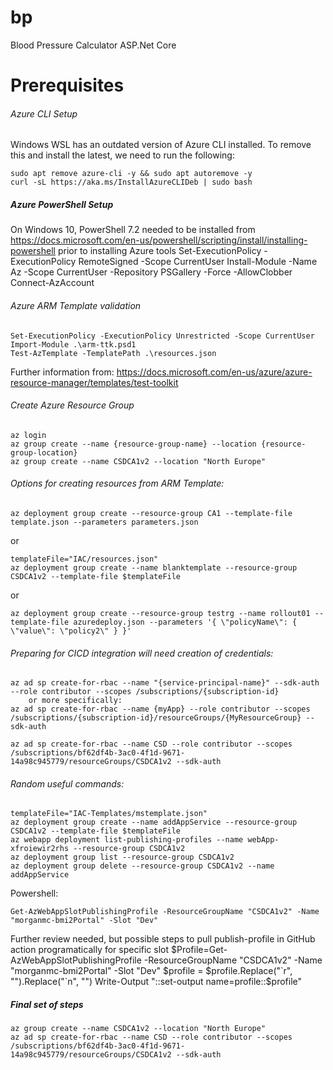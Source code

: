 # bp
Blood Pressure Calculator
ASP.Net Core

# Prerequisites

###### Azure CLI Setup
Windows WSL has an outdated version of Azure CLI installed. To remove this and install the latest, we need to run the following: 
	
	sudo apt remove azure-cli -y && sudo apt autoremove -y
	curl -sL https://aka.ms/InstallAzureCLIDeb | sudo bash

##### Azure PowerShell Setup
On Windows 10, PowerShell 7.2 needed to be installed from <https://docs.microsoft.com/en-us/powershell/scripting/install/installing-powershell> prior to installing Azure tools
	Set-ExecutionPolicy -ExecutionPolicy RemoteSigned -Scope CurrentUser
	Install-Module -Name Az -Scope CurrentUser -Repository PSGallery -Force -AllowClobber
	Connect-AzAccount

###### Azure ARM Template validation

	Set-ExecutionPolicy -ExecutionPolicy Unrestricted -Scope CurrentUser
	Import-Module .\arm-ttk.psd1
	Test-AzTemplate -TemplatePath .\resources.json

Further information from: <https://docs.microsoft.com/en-us/azure/azure-resource-manager/templates/test-toolkit>

###### Create Azure Resource Group

	az login
	az group create --name {resource-group-name} --location {resource-group-location}
	az group create --name CSDCA1v2 --location "North Europe"

###### Options for creating resources from ARM Template: 

	az deployment group create --resource-group CA1 --template-file template.json --parameters parameters.json

or
	
	templateFile="IAC/resources.json"
	az deployment group create --name blanktemplate --resource-group CSDCA1v2 --template-file $templateFile	

or
	
	az deployment group create --resource-group testrg --name rollout01 --template-file azuredeploy.json --parameters '{ \"policyName\": { \"value\": \"policy2\" } }'


###### Preparing for CICD integration will need creation of credentials:
 
	az ad sp create-for-rbac --name "{service-principal-name}" --sdk-auth --role contributor --scopes /subscriptions/{subscription-id}
		or more specifically:
	az ad sp create-for-rbac --name {myApp} --role contributor --scopes /subscriptions/{subscription-id}/resourceGroups/{MyResourceGroup} --sdk-auth

	az ad sp create-for-rbac --name CSD --role contributor --scopes /subscriptions/bf62df4b-3ac0-4f1d-9671-14a98c945779/resourceGroups/CSDCA1v2 --sdk-auth


###### Random useful commands: 

	templateFile="IAC-Templates/mstemplate.json"
	az deployment group create --name addAppService --resource-group CSDCA1v2 --template-file $templateFile
	az webapp deployment list-publishing-profiles --name webApp-xfroiewir2rhs --resource-group CSDCA1v2
	az deployment group list --resource-group CSDCA1v2
	az deployment group delete --resource-group CSDCA1v2 --name addAppService

Powershell: 
	
	Get-AzWebAppSlotPublishingProfile -ResourceGroupName "CSDCA1v2" -Name "morganmc-bmi2Portal" -Slot "Dev"

Further review needed, but possible steps to pull publish-profile in GitHub action programatically for specific slot
	$Profile=Get-AzWebAppSlotPublishingProfile -ResourceGroupName "CSDCA1v2" -Name "morganmc-bmi2Portal" -Slot "Dev"
	$profile = $profile.Replace("`r", "").Replace("`n", "")
	Write-Output "::set-output name=profile::$profile"


##### Final set of steps

	az group create --name CSDCA1v2 --location "North Europe"
	az ad sp create-for-rbac --name CSD --role contributor --scopes /subscriptions/bf62df4b-3ac0-4f1d-9671-14a98c945779/resourceGroups/CSDCA1v2 --sdk-auth


